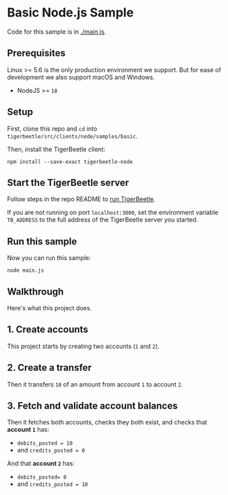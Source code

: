 <!-- This file is generated by [/src/scripts/client_readmes.zig](/src/scripts/client_readmes.zig). -->
# Basic Node.js Sample

Code for this sample is in [./main.js](./main.js).

## Prerequisites

Linux >= 5.6 is the only production environment we
support. But for ease of development we also support macOS and Windows.
* NodeJS >= `18`

## Setup

First, clone this repo and `cd` into `tigerbeetle/src/clients/node/samples/basic`.

Then, install the TigerBeetle client:

```console
npm install --save-exact tigerbeetle-node
```

## Start the TigerBeetle server

Follow steps in the repo README to [run
TigerBeetle](/README.md#running-tigerbeetle).

If you are not running on port `localhost:3000`, set
the environment variable `TB_ADDRESS` to the full
address of the TigerBeetle server you started.

## Run this sample

Now you can run this sample:

```console
node main.js
```

## Walkthrough

Here's what this project does.

## 1. Create accounts

This project starts by creating two accounts (`1` and `2`).

## 2. Create a transfer

Then it transfers `10` of an amount from account `1` to
account `2`.

## 3. Fetch and validate account balances

Then it fetches both accounts, checks they both exist, and
checks that **account `1`** has:
 * `debits_posted = 10`
 * and `credits_posted = 0`

And that **account `2`** has:
 * `debits_posted= 0`
 * and `credits_posted = 10`
